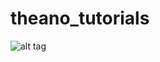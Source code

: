 # theano_tutorials

![alt tag](https://images.google.co.in/imgres?imgurl=http%3A%2F%2F2.bp.blogspot.com%2F-lLMxx-s5NjA%2FVpdoxO5rCAI%2FAAAAAAABS5Q%2FPqdDHMQq8OU%2Fs1600%2FFB_IMG_1452725465663%252B%2525281%252529.jpg&imgrefurl=http%3A%2F%2Fbickson.blogspot.com%2F2016%2F01%2Fdeep-learning.html&docid=Xr-SvnbSDk21nM&tbnid=I2IIw8fbl4569M%3A&vet=1&w=1032&h=724&hl=en-IN&source=sh%2Fx%2Fim)
